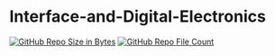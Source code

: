 # Interface-and-Digital-Electronics
[![GitHub Repo Size in Bytes](https://img.shields.io/github/languages/code-size/cjl4945/Interface-and-Digital-Electronics)](https://github.com/cjl4945/Interface-and-Digital-Electronics)
[![GitHub Repo File Count](https://img.shields.io/github/languages/code-size/cjl4945/Interface-and-Digital-Electronics)](https://github.com/cjl4945/Interface-and-Digital-Electronics)
